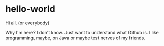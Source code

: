 # hello-world

Hi all. (or everybody)

Why I'm here? I don't know. Just want to understand what Github is.
I like  programming, maybe, on Java or maybe test nerves of my friends.
